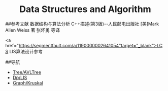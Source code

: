 <h1 align="center">Data Structures and Algorithm</h1>

##参考文献
  数据结构与算法分析 C++描述(第3版)--人民邮电出版社 [美]Mark Allen Weiss 著 张坏勇 等译

  <a href="https://segmentfault.com/a/1190000002641054"target="_blank">LCS LIS算法设计参考</a>

##导航
- [Tree/AVLTree](https://github.com/bwfullcolor/Notes/tree/master/Data_Structures_And_Algorithm/Tree/AvlTree")
- [Dp/LIS](https://github.com/bwfullcolor/Notes/tree/master/Data_Structures_And_Algorithm/Dp/LIS)
- [Graph/Kruskal](https://github.com/bwfullcolor/Notes/tree/master/Data_Structures_And_Algorithm/Graph/Kruskal)

